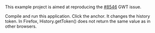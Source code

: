 This example project is aimed at reproducing the [#8546](http://code.google.com/p/google-web-toolkit/issues/detail?id=8546) GWT issue.

Compile and run this application. Click the anchor. It changes the history token. In Firefox, History.getToken() does not return the same value as in other browsers.